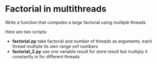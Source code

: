 # Factorial in multithreads
Write a function that computes a large factorial using multiple threads

Here are two scripts:
* **factorial.py** take factorial and number of threads as arguments, each thread multiple its own range oof numbers
* **factorial_2.py** use one variable result for store result but multiply it constantly in for different threads
